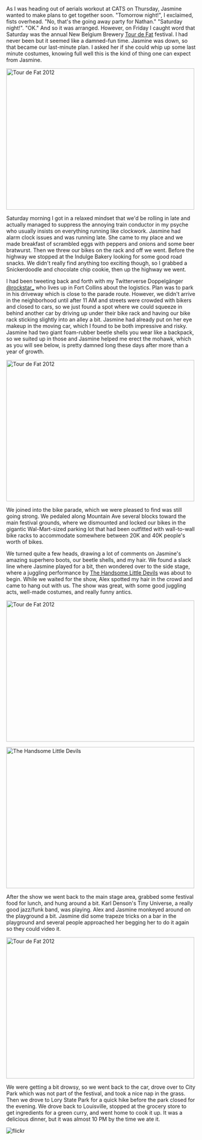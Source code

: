 As I was heading out of aerials workout at CATS on Thursday, Jasmine wanted to make plans to get together soon. "Tomorrow night!", I exclaimed, fists overhead. "No, that's the going away party for Nathan." "Saturday night!". "OK." And so it was arranged. However, on Friday I caught word that Saturday was the annual New Belgium Brewery [Tour de Fat](http://www.newbelgium.com/events/tour-de-fat.aspx) festival. I had never been but it seemed like a damned-fun time. Jasmine was down, so that became our last-minute plan. I asked her if she could whip up some last minute costumes, knowing full well this is the kind of thing one can expect from Jasmine.

<a href="http://www.flickr.com/photos/88096431@N00/7914967610/"
title="Tour de Fat 2012 by Peter Lyons, on Flickr"><img
src="http://farm9.staticflickr.com/8436/7914967610_dbd774136d.jpg"
width="500" height="375" alt="Tour de Fat 2012"></a>

Saturday morning I got in a relaxed mindset that we'd be rolling in late and actually managed to suppress the annoying train conductor in my psyche who usually insists on everything running like clockwork. Jasmine had alarm clock issues and was running late. She came to my place and we made breakfast of scrambled eggs with peppers and onions and some beer bratwurst. Then we threw our bikes on the rack and off we went. Before the highway we stopped at the Indulge Bakery looking for some good road snacks. We didn't really find anything too exciting though, so I grabbed a Snickerdoodle and chocolate chip cookie, then up the highway we went.

I had been tweeting back and forth with my Twitterverse Doppelgänger [@rockstar_](https://twitter.com/rockstar_) who lives up in Fort Collins about the logistics. Plan was to park in his driveway which is close to the parade route. However, we didn't arrive in the neighborhood until after 11 AM and streets were crowded with bikers and closed to cars, so we just found a spot where we could squeeze in behind another car by driving up under their bike rack and having our bike rack sticking slightly into an alley a bit. Jasmine had already put on her eye makeup in the moving car, which I found to be both impressive and risky. Jasmine had two giant foam-rubber beetle shells you wear like a backpack, so we suited up in those and Jasmine helped me erect the mohawk, which as you will see below, is pretty damned long these days after more than a year of growth.

<a href="http://www.flickr.com/photos/88096431@N00/7914990658/" title="Tour de Fat 2012 by Peter Lyons, on Flickr"><img src="http://farm9.staticflickr.com/8456/7914990658_49229d1b61.jpg" width="500" height="375" alt="Tour de Fat 2012"></a>

We joined into the bike parade, which we were pleased to find was still going strong. We pedaled along Mountain Ave several blocks toward the main festival grounds, where we dismounted and locked our bikes in the gigantic Wal-Mart-sized parking lot that had been outfitted with wall-to-wall bike racks to accommodate somewhere between 20K and 40K people's worth of bikes.

We turned quite a few heads, drawing a lot of comments on Jasmine's amazing superhero boots, our beetle shells, and my hair. We found a slack line where Jasmine played for a bit, then wondered over to the side stage, where a juggling performance by [The Handsome Little Devils](http://www.handsomelittledevils.com/) was about to begin. While we waited for the show, Alex spotted my hair in the crowd and came to hang out with us. The show was great, with some good juggling acts, well-made costumes, and really funny antics.

<a href="http://www.flickr.com/photos/88096431@N00/7914978840/"
title="Tour de Fat 2012 by Peter Lyons, on Flickr"><img
src="http://farm9.staticflickr.com/8033/7914978840_343a9d2279.jpg"
width="500" height="375" alt="Tour de Fat 2012"></a>

<a href="http://www.flickr.com/photos/88096431@N00/7914955216/" title="The Handsome Little Devils by Peter Lyons, on Flickr"><img src="http://farm9.staticflickr.com/8460/7914955216_470108ce81.jpg" width="500" height="375" alt="The Handsome Little Devils"></a>

After the show we went back to the main stage area, grabbed some festival food for lunch, and hung around a bit. Karl Denson's Tiny Universe, a really good jazz/funk band, was playing. Alex and Jasmine monkeyed around on the playground a bit. Jasmine did some trapeze tricks on a bar in the playground and several people approached her begging her to do it again so they could video it.

<a href="http://www.flickr.com/photos/88096431@N00/7914927056/" title="Tour de Fat 2012 by Peter Lyons, on Flickr"><img src="http://farm9.staticflickr.com/8460/7914927056_498f0a7f97.jpg" width="500" height="375" alt="Tour de Fat 2012"></a>

We were getting a bit drowsy, so we went back to the car, drove over to City Park which was not part of the festival, and took a nice nap in the grass. Then we drove to Lory State Park for a quick hike before the park closed for the evening. We drove back to Louisville, stopped at the grocery store to get ingredients for a green curry, and went home to cook it up. It was a delicious dinner, but it was almost 10 PM by the time we ate it.

![flickr](https://www.flickr.com/photos/88096431@N00/sets/72157631370187376/)
